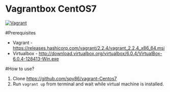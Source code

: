 # Vagrantbox CentOS7

[![Vagrant](https://img.shields.io/badge/vagrant-centos7-orange.svg)]()

#Prerequisites
* Vagrant - https://releases.hashicorp.com/vagrant/2.2.4/vagrant_2.2.4_x86_64.msi
* Virtualbox - http://download.virtualbox.org/virtualbox/6.0.4/VirtualBox-6.0.4-128413-Win.exe

#How to use?

1. Clone https://github.com/spy86/vagrant-Centos7
2. Run `vagrant up` from terminal and wait while virtual machine is installed.
